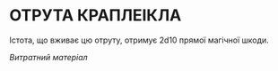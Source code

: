 ﻿# ОТРУТА КРАПЛЕІКЛА

Істота, що вживає цю отруту, отримує 2d10 прямої магічної шкоди.

*Витратний матеріал*